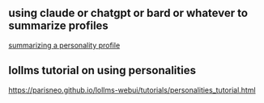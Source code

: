 ---
---

## using claude or chatgpt or bard or whatever to summarize profiles

[summarizing a personality profile](https://claude.ai/chat/e3c9c232-971e-478a-a68d-826f3bae1650)

## lollms tutorial on using personalities

https://parisneo.github.io/lollms-webui/tutorials/personalities_tutorial.html



